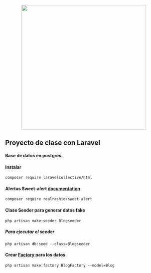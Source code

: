 <p align="center"><img src="https://res.cloudinary.com/dtfbvvkyp/image/upload/v1566331377/laravel-logolockup-cmyk-red.svg" width="400"></p>

## Proyecto de clase con Laravel

#### Base de datos en postgres
#### Instalar
    composer require laravelcollective/html
#### Alertas Sweet-alert [documentation](https://realrashid.github.io/sweet-alert/install)  
    composer require realrashid/sweet-alert
#### Clase Seeder para generar datos fake
    php artisan make:seeder Blogseeder
##### Para ejecutar el seeder
    php artisan db:seed --class=Blogseeder
#### Crear [Factory](https://laravel.com/docs/6.x/database-testing#writing-factories) para los datos
    php artisan make:factory BlogFactory --model=Blog

    

